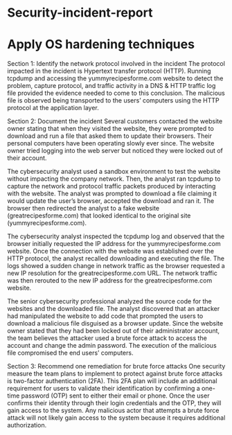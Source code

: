 # Security-incident-report
# Apply OS hardening techniques
Section 1: Identify the network protocol involved in the incident
The protocol impacted in the incident is Hypertext transfer protocol (HTTP). Running tcpdump and accessing the yummyrecipesforme.com website to detect the problem, capture protocol, and traffic activity in a DNS & HTTP traffic log file provided the evidence needed to come to this conclusion. The malicious file is observed being transported to the users’ computers using the HTTP protocol at the application layer.


Section 2: Document the incident
Several customers contacted the website owner stating that when they visited the website, they were prompted to download and run a file that asked them to update their browsers. Their personal computers have been operating slowly ever since. The website owner tried logging into the web server but noticed they were locked out of their account.

The cybersecurity analyst used a sandbox environment to test the website without impacting the company network. Then, the analyst ran tcpdump to capture the network and protocol traffic packets produced by interacting with the website. The analyst was prompted to download a file claiming it would update the user’s browser, accepted the download and ran it. The browser then redirected the analyst to a fake website (greatrecipesforme.com) that looked identical to the original site (yummyrecipesforme.com). 

The cybersecurity analyst inspected the tcpdump log and observed that the browser initially requested the IP address for the yummyrecipesforme.com website. Once the connection with the website was established over the HTTP protocol, the analyst recalled downloading and executing the file. The logs showed a sudden change in network traffic as the browser requested a new IP resolution for the greatrecipesforme.com URL. The network traffic was then rerouted to the new IP address for the greatrecipesforme.com website. 

The senior cybersecurity professional analyzed the source code for the websites and the downloaded file. The analyst discovered that an attacker had manipulated the website to add code that prompted the users to download a malicious file disguised as a browser update. Since the website owner stated that they had been locked out of their administrator account, the team believes the attacker used a brute force attack to access the account and change the admin password. The execution of the malicious file compromised the end users’ computers. 

Section 3: Recommend one remediation for brute force attacks
One security measure the team plans to implement to protect against brute force attacks is two-factor authentication (2FA). This 2FA plan will include an additional requirement for users to validate their identification by confirming a one-time password (OTP) sent to either their email or phone. Once the user confirms their identity through their login credentials and the OTP, they will gain access to the system. Any malicious actor that attempts a brute force attack will not likely gain access to the system because it requires additional authorization. 


